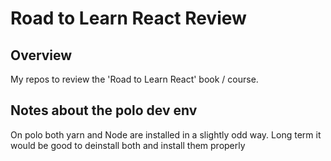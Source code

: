 # Road to Learn React Review #
## Overview ##
My repos to review the 'Road to Learn React' book / course.

## Notes about the polo dev env ##
On polo both yarn and Node are installed in a slightly odd way. Long term it would be good to deinstall both and install them properly

